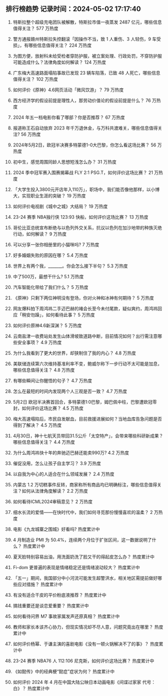 
## 排行榜趋势 记录时间：2024-05-02 17:17:40
  
  1. 特斯拉整个超级充电团队被解散，特斯拉市值一夜蒸发 2487 亿元，哪些信息值得关注？ 577 万热度
    
  2. 警方通报赣州特斯拉失控翻滚「因操作不当，致 1 人重伤、3 人轻伤，9 车受损」，有哪些信息值得关注？ 224 万热度
    
  3. 为图方便，放射科未给受检者穿防护服，被立案处理、行政处罚，不穿防护服可能造成什么？法律角度如何解读？ 124 万热度
    
  4. 广东梅大高速路面塌陷事故已发现 23 辆车陷落，已致 48 人死亡，哪些信息值得关注？ 102 万热度
    
  5. 如何评价《原神》4.6网页活动「微风饮游」？ 79 万热度
    
  6. 西方经济学的假设前提是理性人，那劳动价值论的假设前提是什么？ 76 万热度
    
  7. 2024 年五一档电影你看了哪部？你是否推荐？ 67 万热度
    
  8. 报道称王石自动放弃 2023 年千万退休金，与万科共渡难关，哪些信息值得关注? 56 万热度
    
  9. 2024年5月2日，欧冠半决赛多特蒙德1-0大巴黎，你怎么看这场比赛？ 56 万热度
    
  10. 初中生，感觉周围同龄人思想短浅怎么办？ 31 万热度
    
  11. 2024 季中冠军赛入围赛揭幕战 FLY 2:1 PSG.T，如何评价这场比赛？ 21 万热度
    
  12. 「大学生投入3800元开店年入110万」，职场中，我们能否像他那样，以小博大，实现职业生涯的突破？ 19 万热度
    
  13. 如何评价电视剧《城中之城》大结局？ 19 万热度
    
  14. 23-24 赛季 NBA独行侠 123:93 快船，如何评价这场比赛？ 13 万热度
    
  15. 哥伦比亚总统宣布断绝与以色列外交关系，抗议以色列在加沙地带的种族灭绝行动，如何解读？ 9 万热度
    
  16. 可以分享一张你相册里的小猫咪吗? 7 万热度
    
  17. 好多婚姻失败的原因在哪？ 5.4 万热度
    
  18. 世界上有两个我，_______。你会怎么接下半句？ 5.3 万热度
    
  19. 中了500万，最想干什么? 5.1 万热度
    
  20. 汽车智能化带给了我们什么？ 5 万热度
    
  21. 《原神》只剩下两位神明没有登场，你对火神和冰神有何期待？ 5 万热度
    
  22. 网友爆料拍下周鸿祎二手迈巴赫的褚会长至今未付尾款，疑似爽约，周鸿祎回应「稍安勿躁」，如何看待此事？ 5 万热度
    
  23. 如何评价原神4.6新深渊？ 5 万热度
    
  24. 云南盐津一收费站处发生山体滑坡致道路中断，目前情况如何？出行需注意哪些安全事项？ 4.9 万热度
    
  25. 为什么我看到了更大的世界，却狭制住了我的内心？ 4.8 万热度
    
  26. 美联储连续第六次维持基准利率不变，鲍威尔称下一步行动不太可能是加息，哪些信息值得关注？ 4.8 万热度
    
  27. 有哪些瞬间让你醒悟的句子？ 4.7 万热度
    
  28. 怎么在最短的时间内发现两个人三观是否一致？ 4.7 万热度
    
  29. 5月2日 欧冠半决赛首回合，多特蒙德1:0巴黎，姆巴佩中柱，巴黎遭欧冠零封，如何评价这场比赛？ 4.5 万热度
    
  30. 梅大高速塌陷后，市民自发献血，目前救援进展如何？当地血库告急问题是否得到了解决？ 4.5 万热度
    
  31. 4月30日，神十七航天员带回31.5公斤「太空特产」，会带来哪些科研新成果？哪些信息值得关注？ 4.4 万热度
    
  32. 为什么周鸿祎快十年的奔驰迈巴赫还能卖990万? 4.2 万热度
    
  33. 催促没用，怎么让孩子自主学习？ 3.9 万热度
    
  34. 以自我为中心的人适合在什么领域发展？ 2.4 万热度
    
  35. 内蒙古 1.2 万切糕事件反转，商家称所有商品均已明确标注，哪些信息值得关注？如何从法律角度解读？ 2.2 万热度
    
  36. 如何看待ICML2024审稿意见？ 2 万热度
    
  37. 细水长流的爱情——在快时代中，我们如何寻觅那份慢慢喜欢的温柔？ 2 万热度
    
  38. 电影《九龙城寨之围城》好看吗? 热度累计中
    
  39. 4 月制造业 PMI 为 50.4%，连续两个月位于扩张区间，这一数据说明了什么？ 热度累计中
    
  40. 夏天脸特别容易出油，用洗面奶洗了脸又干的得起皮怎么办？ 热度累计中
    
  41. Fi-dom 更普遍的表现是情绪稳定还是情绪波动较大？ 热度累计中
    
  42. 「五一」期间，我国部分中小河流可能发生超警洪水，相关地区需提前做好哪些应对措施？ 热度累计中
    
  43. 有没有适合干皮的平价粉底液推荐？ 热度累计中
    
  44. 搞钱重要还是谈恋爱重要？ 热度累计中
    
  45. 如何看待问界 M7 事故家属发声还原真相？ 热度累计中
    
  46. 教师和家长本该齐心协力，但现实情况却不尽人意，问题究竟出在哪里？ 热度累计中
    
  47. 如何评价杨幂、于谦主演的喜剧电影《没有一顿火锅解决不了的事》？ 热度累计中
    
  48. 23-24 赛季 NBA76 人 112:106 尼克斯，如何评价这场比赛？ 热度累计中
    
  49. 《如懿传》中的经典梗“懿症”症状为何？ 热度累计中
    
  50. 如何评价 2024 年 4 月在中国大陆公映日本动画电影《间谍过家家 代号：白》？ 热度累计中
    